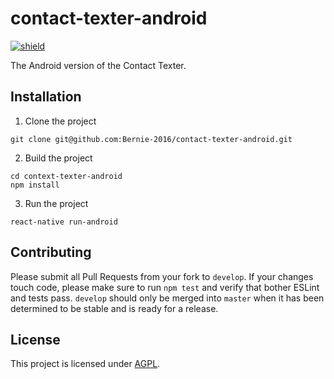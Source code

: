 # contact-texter-android

[![shield](https://circleci.com/gh/Bernie-2016/contact-texter-android.svg?style=shield&circle-token=a68fdc230e65184dd4e6b8e4e155607e6f5845ad)](https://circleci.com/gh/Bernie-2016/contact-texter-android/tree/develop)

The Android version of the Contact Texter.

## Installation

1. Clone the project
  ```
  git clone git@github.com:Bernie-2016/contact-texter-android.git
  ```

2. Build the project
  ```
  cd context-texter-android
  npm install
  ```

3. Run the project
  ```
  react-native run-android
  ```

## Contributing

Please submit all Pull Requests from your fork to `develop`. If your changes touch code, please make sure to run `npm
test` and verify that bother ESLint and tests pass. `develop` should only be merged into `master` when it has been
determined to be stable and is ready for a release.

## License

This project is licensed under [AGPL](LICENSE).
